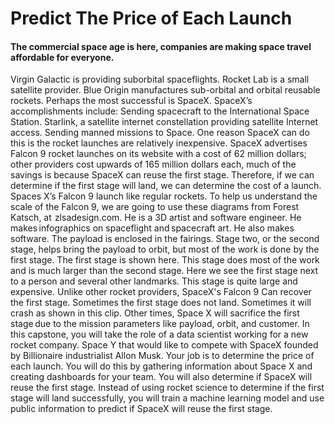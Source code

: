 # Predict The Price of Each Launch



#### The commercial space age is here, companies are making space travel affordable for everyone.
Virgin Galactic is providing suborbital spaceflights.
Rocket Lab is a small satellite provider.
Blue Origin manufactures sub-orbital and orbital reusable rockets.
Perhaps the most successful is SpaceX.
SpaceX’s accomplishments include:
Sending spacecraft to the International Space Station.
Starlink, a satellite internet constellation providing satellite Internet access.
Sending manned missions to Space.
One reason SpaceX can do this is the rocket launches are relatively inexpensive.
SpaceX advertises Falcon 9 rocket launches on its website with a cost of 62 million dollars;
other providers cost upwards of 165 million dollars each, much of the savings is because
SpaceX can reuse the first stage.
Therefore, if we can determine if the first stage will land, we can determine the cost
of a launch.
Spaces X’s Falcon 9 launch like regular rockets.
To help us understand the scale of the Falcon 9, we are going to use these diagrams from
Forest Katsch, at  zlsadesign.com.
He is a 3D artist and software engineer. He makes infographics on spaceflight and spacecraft
art.
He also makes software.
The payload is enclosed in the fairings.
Stage two, or the second stage, helps bring the payload to orbit, but most of the work is done by the first stage.
The first stage is shown here.
This stage does most of the work and is much larger than the second stage.
Here we see the first stage next to a person and several other landmarks.
This stage is quite large and expensive.
Unlike other rocket providers, SpaceX's Falcon 9
Can recover the first stage.
Sometimes the first stage does not land.
Sometimes it will crash as shown in this clip.
Other times, Space X will sacrifice the first stage due to the mission parameters like
payload, orbit, and customer.
In this capstone, you will take the role of a data scientist working for a new rocket
company.
Space Y that would like to compete with SpaceX founded by Billionaire industrialist Allon
Musk.
Your job is to determine the price of each launch.
You will do this by gathering information about Space X and creating dashboards for
your team.
You will also determine if SpaceX will reuse the first stage.
Instead of using rocket science to determine if the first stage will land successfully,
you will train a machine learning model and use public information to predict if SpaceX
will reuse the first stage.
